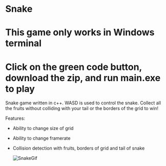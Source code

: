 # Snake
# This game only works in Windows terminal
# Click on the green code button, download the zip, and run main.exe to play

 Snake game written in c++. WASD is used to control the snake. Collect all the fruits without colliding with your tail or the borders of the grid to win!

 Features:
 - Ability to change size of grid
 - Ability to change framerate
 - Collision detection with fruits, borders of grid and tail of snake

   ![SnakeGif](https://github.com/user-attachments/assets/ff4a1ad5-7966-42cd-8e6e-d14f5738f4d9)

